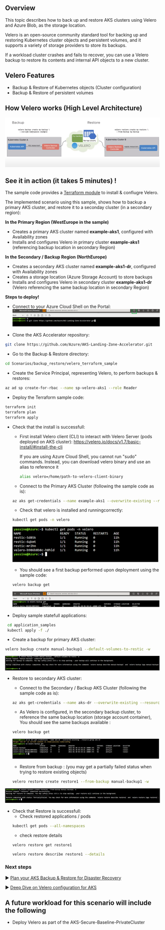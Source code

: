 ## Overview

This topic describes how to back up and restore AKS clusters using Velero and Azure Blob, as the storage location. 

Velero is an open-source community standard tool for backing up and restoring Kubernetes cluster objects and persistent volumes, and it supports a variety of storage providers to store its backups.

If a workload cluster crashes and fails to recover, you can use a Velero backup to restore its contents and internal API objects to a new cluster.

## Velero Features

- Backup & Restore of Kubernetes objects (Cluster configuration)
- Backup & Restore of persistent volumes


## How Velero works (High Level Architecture)

![Velero Architecture screenshot](./media/architecture_velero.png)


## See it in action (it takes 5 minutes) !

The sample code provides a [Terraform module](./velero_terraform_sample/modules/velero) to install & confiugre Velero.


The implemented scenario using this sample, shows how to backup a primary AKS cluster, and restore it to a seconday cluster (in a secondary region):

**In the Primary Region (WestEurope in the sample)**
- Creates a primary AKS cluster named **example-aks1**, configured with Availability zones
- Installs and configures Velero in primary cluster **example-aks1** (referencing backup location in secondary Region)

**In the Secondary / Backup Region (NorthEurope)**
- Creates a secondary AKS cluster named **example-aks1-dr**, configured with Availability zones
- Creates a storage location (Azure Storage Account) to store backups 
- Installs and configures Velero in secondary cluster **example-aks1-dr** (Velero referencing the same backup location in secondary Region)


**Steps to deploy!**

* Connect to your Azure Cloud Shell on the Portal:
![Azure Cloud Shell screenshot](./media/cloud_shell.png)

* Clone the AKS Accelerator repository: 
```bash
git clone https://github.com/Azure/AKS-Landing-Zone-Accelerator.git
```

* Go to the Backup & Restore directory:
```bash
cd Scenarios/backup_restore/velero_terraform_sample
```

* Create the Service Principal, representing Velero, to perform backups & restores:

```bash
az ad sp create-for-rbac --name sp-velero-aks1 --role Reader
```

* Deploy the Terraform sample code:

```bash
terraform init
terraform plan
terraform apply
```

* Check that the install is successfull: 
  - First install Velero client (CLI) to interact with Velero Server (pods deployed on AKS cluster): https://velero.io/docs/v1.7/basic-install/#install-the-cli

    If you are using Azure Cloud Shell, you cannot run "sudo" commands. Instead, you can download velero binary and use an alias to reference it
     ```bash
     alias velero=/home/path-to-velero-client-binary
    ``` 


  - Connect to the Primary AKS Cluster (following the sample code as is): 
  ```bash
  az aks get-credentials --name example-aks1 --overwrite-existing --resource-group testvelero
  ```
  
   - Check that velero is installed and runningcorrectly: 
  ```bash
  kubectl get pods -n velero
  ```
   ![Velero check pods screenshot](./media/check_velero_pods.png)
  
  - You should see a first backup performed upon deployment using the sample code:
  ```bash
  velero backup get
  ```
  ![Velero check install screenshot](./media/velero_check_install.png)
  
  

* Deploy sample statefull applications:

 ```bash
  cd application_samples
  kubectl apply -f ./
  ```

* Create a backup for primary AKS cluster:

 ```bash
velero backup create manual-backup1 --default-volumes-to-restic -w
  ```
![Create backup](./media/create_backup.png)


* Restore to secondary AKS cluster:
  - Connect to the Secondary / Backup AKS Cluster (following the sample code as is): 
  ```bash
  az aks get-credentials --name aks-dr --overwrite-existing --resource-group aks-dr
  ```

  - As Velero is configured, in the secondary backup cluster, to reference the same backup location (storage account container), You should see the same backups available :
  ```bash
  velero backup get
  ```
  ![Velero check install screenshot](./media/list_backups.png)
  
  - Restore from backup : (you may get a partially failed status when trying to restore existing objects)
  ```bash
  velero restore create restore1 --from-backup manual-backup1 -w
  ```
 ![Create Restore](./media/create_restore.png)

* Check that Restore is successfull:
  - Check restored applications / pods
  ```bash
  kubectl get pods --all-namespaces
  ```
  - check restore details 
  ```bash
  velero restore get restore1
  ```
   ```bash
  velero restore describe restore1 --details
  ```


### Next steps

:arrow_forward: [Plan your AKS Backup & Restore for Disaster Recovery](./Scenarios/Secure-Baseline)

:arrow_forward: [Deep Dive on Velero configuration for AKS](./Scenarios/AKS-Secure-Baseline-PrivateCluster)

## A future workload for this scenario will include the following 
* Deploy Velero as part of the AKS-Secure-Baseline-PrivateCluster

